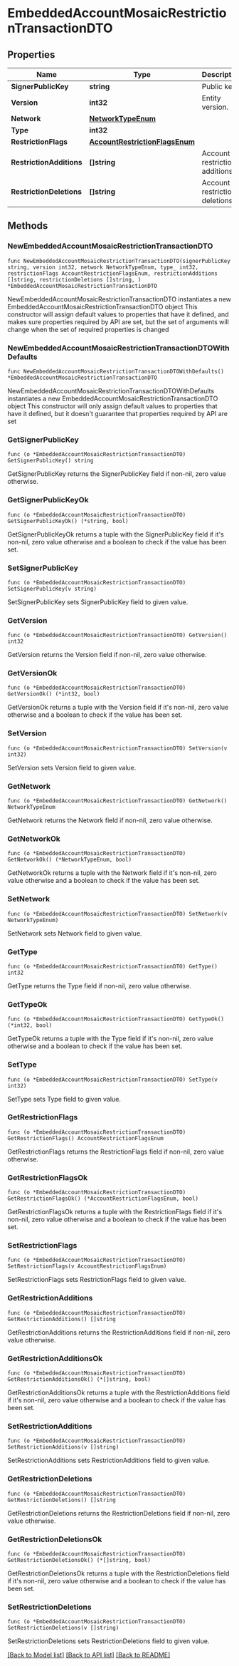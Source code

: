 # EmbeddedAccountMosaicRestrictionTransactionDTO

## Properties

Name | Type | Description | Notes
------------ | ------------- | ------------- | -------------
**SignerPublicKey** | **string** | Public key. | 
**Version** | **int32** | Entity version. | 
**Network** | [**NetworkTypeEnum**](NetworkTypeEnum.md) |  | 
**Type** | **int32** |  | 
**RestrictionFlags** | [**AccountRestrictionFlagsEnum**](AccountRestrictionFlagsEnum.md) |  | 
**RestrictionAdditions** | **[]string** | Account restriction additions. | 
**RestrictionDeletions** | **[]string** | Account restriction deletions. | 

## Methods

### NewEmbeddedAccountMosaicRestrictionTransactionDTO

`func NewEmbeddedAccountMosaicRestrictionTransactionDTO(signerPublicKey string, version int32, network NetworkTypeEnum, type_ int32, restrictionFlags AccountRestrictionFlagsEnum, restrictionAdditions []string, restrictionDeletions []string, ) *EmbeddedAccountMosaicRestrictionTransactionDTO`

NewEmbeddedAccountMosaicRestrictionTransactionDTO instantiates a new EmbeddedAccountMosaicRestrictionTransactionDTO object
This constructor will assign default values to properties that have it defined,
and makes sure properties required by API are set, but the set of arguments
will change when the set of required properties is changed

### NewEmbeddedAccountMosaicRestrictionTransactionDTOWithDefaults

`func NewEmbeddedAccountMosaicRestrictionTransactionDTOWithDefaults() *EmbeddedAccountMosaicRestrictionTransactionDTO`

NewEmbeddedAccountMosaicRestrictionTransactionDTOWithDefaults instantiates a new EmbeddedAccountMosaicRestrictionTransactionDTO object
This constructor will only assign default values to properties that have it defined,
but it doesn't guarantee that properties required by API are set

### GetSignerPublicKey

`func (o *EmbeddedAccountMosaicRestrictionTransactionDTO) GetSignerPublicKey() string`

GetSignerPublicKey returns the SignerPublicKey field if non-nil, zero value otherwise.

### GetSignerPublicKeyOk

`func (o *EmbeddedAccountMosaicRestrictionTransactionDTO) GetSignerPublicKeyOk() (*string, bool)`

GetSignerPublicKeyOk returns a tuple with the SignerPublicKey field if it's non-nil, zero value otherwise
and a boolean to check if the value has been set.

### SetSignerPublicKey

`func (o *EmbeddedAccountMosaicRestrictionTransactionDTO) SetSignerPublicKey(v string)`

SetSignerPublicKey sets SignerPublicKey field to given value.


### GetVersion

`func (o *EmbeddedAccountMosaicRestrictionTransactionDTO) GetVersion() int32`

GetVersion returns the Version field if non-nil, zero value otherwise.

### GetVersionOk

`func (o *EmbeddedAccountMosaicRestrictionTransactionDTO) GetVersionOk() (*int32, bool)`

GetVersionOk returns a tuple with the Version field if it's non-nil, zero value otherwise
and a boolean to check if the value has been set.

### SetVersion

`func (o *EmbeddedAccountMosaicRestrictionTransactionDTO) SetVersion(v int32)`

SetVersion sets Version field to given value.


### GetNetwork

`func (o *EmbeddedAccountMosaicRestrictionTransactionDTO) GetNetwork() NetworkTypeEnum`

GetNetwork returns the Network field if non-nil, zero value otherwise.

### GetNetworkOk

`func (o *EmbeddedAccountMosaicRestrictionTransactionDTO) GetNetworkOk() (*NetworkTypeEnum, bool)`

GetNetworkOk returns a tuple with the Network field if it's non-nil, zero value otherwise
and a boolean to check if the value has been set.

### SetNetwork

`func (o *EmbeddedAccountMosaicRestrictionTransactionDTO) SetNetwork(v NetworkTypeEnum)`

SetNetwork sets Network field to given value.


### GetType

`func (o *EmbeddedAccountMosaicRestrictionTransactionDTO) GetType() int32`

GetType returns the Type field if non-nil, zero value otherwise.

### GetTypeOk

`func (o *EmbeddedAccountMosaicRestrictionTransactionDTO) GetTypeOk() (*int32, bool)`

GetTypeOk returns a tuple with the Type field if it's non-nil, zero value otherwise
and a boolean to check if the value has been set.

### SetType

`func (o *EmbeddedAccountMosaicRestrictionTransactionDTO) SetType(v int32)`

SetType sets Type field to given value.


### GetRestrictionFlags

`func (o *EmbeddedAccountMosaicRestrictionTransactionDTO) GetRestrictionFlags() AccountRestrictionFlagsEnum`

GetRestrictionFlags returns the RestrictionFlags field if non-nil, zero value otherwise.

### GetRestrictionFlagsOk

`func (o *EmbeddedAccountMosaicRestrictionTransactionDTO) GetRestrictionFlagsOk() (*AccountRestrictionFlagsEnum, bool)`

GetRestrictionFlagsOk returns a tuple with the RestrictionFlags field if it's non-nil, zero value otherwise
and a boolean to check if the value has been set.

### SetRestrictionFlags

`func (o *EmbeddedAccountMosaicRestrictionTransactionDTO) SetRestrictionFlags(v AccountRestrictionFlagsEnum)`

SetRestrictionFlags sets RestrictionFlags field to given value.


### GetRestrictionAdditions

`func (o *EmbeddedAccountMosaicRestrictionTransactionDTO) GetRestrictionAdditions() []string`

GetRestrictionAdditions returns the RestrictionAdditions field if non-nil, zero value otherwise.

### GetRestrictionAdditionsOk

`func (o *EmbeddedAccountMosaicRestrictionTransactionDTO) GetRestrictionAdditionsOk() (*[]string, bool)`

GetRestrictionAdditionsOk returns a tuple with the RestrictionAdditions field if it's non-nil, zero value otherwise
and a boolean to check if the value has been set.

### SetRestrictionAdditions

`func (o *EmbeddedAccountMosaicRestrictionTransactionDTO) SetRestrictionAdditions(v []string)`

SetRestrictionAdditions sets RestrictionAdditions field to given value.


### GetRestrictionDeletions

`func (o *EmbeddedAccountMosaicRestrictionTransactionDTO) GetRestrictionDeletions() []string`

GetRestrictionDeletions returns the RestrictionDeletions field if non-nil, zero value otherwise.

### GetRestrictionDeletionsOk

`func (o *EmbeddedAccountMosaicRestrictionTransactionDTO) GetRestrictionDeletionsOk() (*[]string, bool)`

GetRestrictionDeletionsOk returns a tuple with the RestrictionDeletions field if it's non-nil, zero value otherwise
and a boolean to check if the value has been set.

### SetRestrictionDeletions

`func (o *EmbeddedAccountMosaicRestrictionTransactionDTO) SetRestrictionDeletions(v []string)`

SetRestrictionDeletions sets RestrictionDeletions field to given value.



[[Back to Model list]](../README.md#documentation-for-models) [[Back to API list]](../README.md#documentation-for-api-endpoints) [[Back to README]](../README.md)


